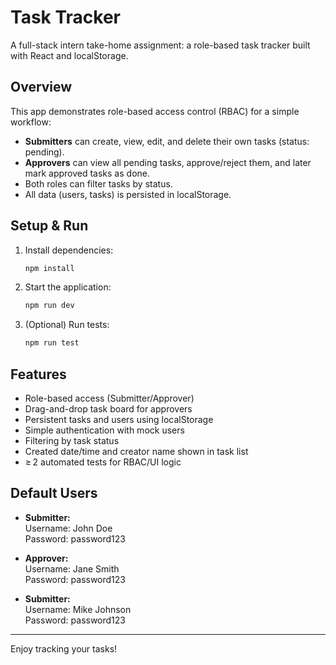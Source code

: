 # Task Tracker

A full-stack intern take-home assignment: a role-based task tracker built with React and localStorage.

## Overview

This app demonstrates role-based access control (RBAC) for a simple workflow:
- **Submitters** can create, view, edit, and delete their own tasks (status: pending).
- **Approvers** can view all pending tasks, approve/reject them, and later mark approved tasks as done.
- Both roles can filter tasks by status.
- All data (users, tasks) is persisted in localStorage.

## Setup & Run

1. Install dependencies:
   ```bash
   npm install
   ```
2. Start the application:
   ```bash
   npm run dev
   ```
3. (Optional) Run tests:
   ```bash
   npm run test
    ```

## Features

- Role-based access (Submitter/Approver)
- Drag-and-drop task board for approvers
- Persistent tasks and users using localStorage
- Simple authentication with mock users
- Filtering by task status
- Created date/time and creator name shown in task list
- ≥ 2 automated tests for RBAC/UI logic

## Default Users

- **Submitter:**  
Username: John Doe  
Password: password123

- **Approver:**  
Username: Jane Smith  
Password: password123

- **Submitter:**  
Username: Mike Johnson  
Password: password123

---

Enjoy tracking your tasks!